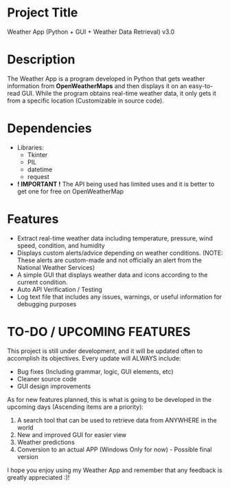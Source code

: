 # Project Title
Weather App (Python + GUI + Weather Data Retrieval) v3.0
# Description
The Weather App is a program developed in Python that gets weather information from **OpenWeatherMaps** and then displays it on an easy-to-read GUI.
While the program obtains real-time weather data, it only gets it from a specific location (Customizable in source code).
# Dependencies
- Libraries:
   - Tkinter
   - PIL
   - datetime
   - request
- **! IMPORTANT !** The API being used has limited uses and it is better to get one for free on OpenWeatherMap
# Features
- Extract real-time weather data including temperature, pressure, wind speed, condition, and humidity
- Displays custom alerts/advice depending on weather conditions. (NOTE: These alerts are custom-made and not officially an alert from the National Weather Services)
- A simple GUI that displays weather data and icons according to the current condition.
- Auto API Verification / Testing
- Log text file that includes any issues, warnings, or useful information for debugging purposes
# TO-DO / UPCOMING FEATURES
This project is still under development, and it will be updated often to accomplish its objectives. Every update will ALWAYS include:
- Bug fixes (Including grammar, logic, GUI elements, etc)
- Cleaner source code
- GUI design improvements

As for new features planned, this is what is going to be developed in the upcoming days (Ascending items are a priority):

1. A search tool that can be used to retrieve data from ANYWHERE in the world
2. New and improved GUI for easier view
3. Weather predictions
4. Conversion to an actual APP (Windows Only for now) - Possible final version


I hope you enjoy using my Weather App and remember that any feedback is greatly appreciated :)!
